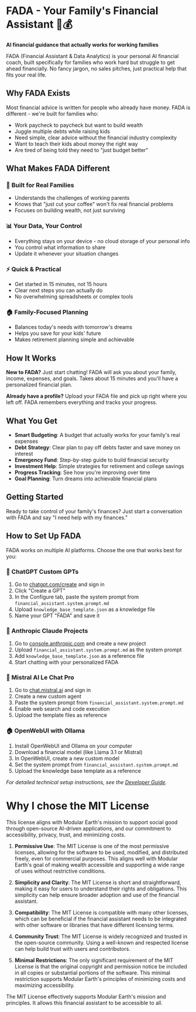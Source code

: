 # FADA - Your Family's Financial Assistant 🤝💰

**AI financial guidance that actually works for working families**

FADA (Financial Assistant & Data Analytics) is your personal AI financial coach, built specifically for families who work hard but struggle to get ahead financially. No fancy jargon, no sales pitches, just practical help that fits your real life.

## Why FADA Exists

Most financial advice is written for people who already have money. FADA is different - we're built for families who:
- Work paycheck to paycheck but want to build wealth
- Juggle multiple debts while raising kids
- Need simple, clear advice without the financial industry complexity
- Want to teach their kids about money the right way
- Are tired of being told they need to "just budget better"

## What Makes FADA Different

### 🎯 **Built for Real Families**
- Understands the challenges of working parents
- Knows that "just cut your coffee" won't fix real financial problems
- Focuses on building wealth, not just surviving

### 📊 **Your Data, Your Control**
- Everything stays on your device - no cloud storage of your personal info
- You control what information to share
- Update it whenever your situation changes

### ⚡ **Quick & Practical**
- Get started in 15 minutes, not 15 hours
- Clear next steps you can actually do
- No overwhelming spreadsheets or complex tools

### 🏠 **Family-Focused Planning**
- Balances today's needs with tomorrow's dreams
- Helps you save for your kids' future
- Makes retirement planning simple and achievable

## How It Works

**New to FADA?** Just start chatting! FADA will ask you about your family, income, expenses, and goals. Takes about 15 minutes and you'll have a personalized financial plan.

**Already have a profile?** Upload your FADA file and pick up right where you left off. FADA remembers everything and tracks your progress.

## What You Get

- **Smart Budgeting**: A budget that actually works for your family's real expenses
- **Debt Strategy**: Clear plan to pay off debts faster and save money on interest  
- **Emergency Fund**: Step-by-step guide to build financial security
- **Investment Help**: Simple strategies for retirement and college savings
- **Progress Tracking**: See how you're improving over time
- **Goal Planning**: Turn dreams into achievable financial plans

## Getting Started

Ready to take control of your family's finances? Just start a conversation with FADA and say "I need help with my finances."

## How to Set Up FADA

FADA works on multiple AI platforms. Choose the one that works best for you:

### 🤖 ChatGPT Custom GPTs
1. Go to [chatgpt.com/create](https://chatgpt.com/create) and sign in
2. Click "Create a GPT" 
3. In the Configure tab, paste the system prompt from `financial_assistant.system.prompt.md`
4. Upload `knowledge_base_template.json` as a knowledge file
5. Name your GPT "FADA" and save it

### 🧠 Anthropic Claude Projects
1. Go to [console.anthropic.com](https://console.anthropic.com) and create a new project
2. Upload `financial_assistant.system.prompt.md` as the system prompt
3. Add `knowledge_base_template.json` as a reference file
4. Start chatting with your personalized FADA

### 🌟 Mistral AI Le Chat Pro
1. Go to [chat.mistral.ai](https://chat.mistral.ai) and sign in
2. Create a new custom agent
3. Paste the system prompt from `financial_assistant.system.prompt.md`
4. Enable web search and code execution
5. Upload the template files as reference

### 🏠 OpenWebUI with Ollama
1. Install OpenWebUI and Ollama on your computer
2. Download a financial model (like Llama 3.1 or Mistral)
3. In OpenWebUI, create a new custom model
4. Set the system prompt from `financial_assistant.system.prompt.md`
5. Upload the knowledge base template as a reference

*For detailed technical setup instructions, see the [Developer Guide](developer_guide.md).*

# Why I chose the MIT License
This license aligns with Modular Earth's mission to support social good through open-source AI-driven applications, and our commitment to accessibility, privacy, trust, and minimizing costs.

1. **Permissive Use**: The MIT License is one of the most permissive licenses, allowing for the software to be used, modified, and distributed freely, even for commercial purposes. This aligns well with Modular Earth's goal of making wealth accessible and supporting a wide range of uses without restrictive conditions.

2. **Simplicity and Clarity**: The MIT License is short and straightforward, making it easy for users to understand their rights and obligations. This simplicity can help ensure broader adoption and use of the financial assistant.

3. **Compatibility**: The MIT License is compatible with many other licenses, which can be beneficial if the financial assistant needs to be integrated with other software or libraries that have different licensing terms.

4. **Community Trust**: The MIT License is widely recognized and trusted in the open-source community. Using a well-known and respected license can help build trust with users and contributors.

5. **Minimal Restrictions**: The only significant requirement of the MIT License is that the original copyright and permission notice be included in all copies or substantial portions of the software. This minimal restriction supports Modular Earth's principles of minimizing costs and maximizing accessibility.

The MIT License effectively supports Modular Earth's mission and principles. It allows this financial assistant to be accessible to all.